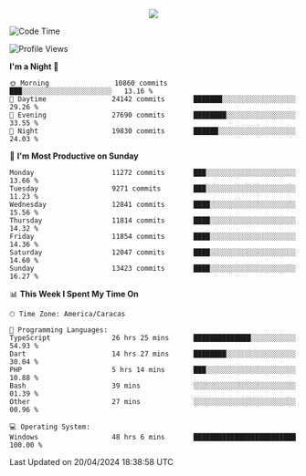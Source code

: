 <p align="center">
  <a href="http://www.github.com/thevacs">
    <img src="https://github-readme-streak-stats.herokuapp.com/?user=thevacs&stroke=ffffff&background=1c1917&ring=0891b2&fire=0891b2&currStreakNum=ffffff&currStreakLabel=0891b2&sideNums=ffffff&sideLabels=ffffff&dates=ffffff&hide_border=true" />
  </a>
</p>

<!--START_SECTION:waka-->
![Code Time](http://img.shields.io/badge/Code%20Time-2%2C431%20hrs%2052%20mins-blue)

![Profile Views](http://img.shields.io/badge/Profile%20Views-0-blue)

**I'm a Night 🦉** 

```text
🌞 Morning                10860 commits       ███░░░░░░░░░░░░░░░░░░░░░░   13.16 % 
🌆 Daytime                24142 commits       ███████░░░░░░░░░░░░░░░░░░   29.26 % 
🌃 Evening                27690 commits       ████████░░░░░░░░░░░░░░░░░   33.55 % 
🌙 Night                  19830 commits       ██████░░░░░░░░░░░░░░░░░░░   24.03 % 
```
📅 **I'm Most Productive on Sunday** 

```text
Monday                   11272 commits       ███░░░░░░░░░░░░░░░░░░░░░░   13.66 % 
Tuesday                  9271 commits        ███░░░░░░░░░░░░░░░░░░░░░░   11.23 % 
Wednesday                12841 commits       ████░░░░░░░░░░░░░░░░░░░░░   15.56 % 
Thursday                 11814 commits       ████░░░░░░░░░░░░░░░░░░░░░   14.32 % 
Friday                   11854 commits       ████░░░░░░░░░░░░░░░░░░░░░   14.36 % 
Saturday                 12047 commits       ████░░░░░░░░░░░░░░░░░░░░░   14.60 % 
Sunday                   13423 commits       ████░░░░░░░░░░░░░░░░░░░░░   16.27 % 
```


📊 **This Week I Spent My Time On** 

```text
🕑︎ Time Zone: America/Caracas

💬 Programming Languages: 
TypeScript               26 hrs 25 mins      ██████████████░░░░░░░░░░░   54.93 % 
Dart                     14 hrs 27 mins      ████████░░░░░░░░░░░░░░░░░   30.04 % 
PHP                      5 hrs 14 mins       ███░░░░░░░░░░░░░░░░░░░░░░   10.88 % 
Bash                     39 mins             ░░░░░░░░░░░░░░░░░░░░░░░░░   01.39 % 
Other                    27 mins             ░░░░░░░░░░░░░░░░░░░░░░░░░   00.96 % 

💻 Operating System: 
Windows                  48 hrs 6 mins       █████████████████████████   100.00 % 
```


 Last Updated on 20/04/2024 18:38:58 UTC
<!--END_SECTION:waka-->
